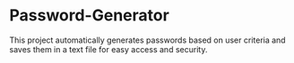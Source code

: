 # Password-Generator
 This project automatically generates passwords based on user criteria and saves them in a text file for easy access and security.
